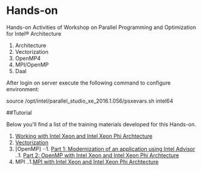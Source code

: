 # Hands-on 

Hands-on Activities of Workshop on Parallel Programming and Optimization for Intel® Architecture

1. Architecture
2. Vectorization
3. OpenMP4
4. MPI/OpenMP
5. Daal

After login on server execute the following command to configure environment:

source /opt/intel/parallel_studio_xe_2016.1.056/psxevars.sh intel64

##Tutorial 

Below you'll find a list of the training materials developed for this Hands-on.

1. [Working with Intel Xeon and Intel Xeon Phi Archtecture](tutorial/slot1.md)
1. [Vectorization](tutorial/slot2.md)
1. [OpenMP]
⋅⋅1. [Part 1: Modernization of an application using Intel Advisor](tutorial/slot3_1.md)
..1. [Part 2: OpenMP with Intel Xeon and Intel Xeon Phi Archtecture](tutorial/slot3_2.md)
1. MPI
..1.[MPI with Intel Xeon and Intel Xeon Phi Archtecture](tutorial/slot4.md)
